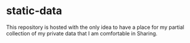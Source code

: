 # static-data
This repository is hosted with the only idea to have a place for my partial collection of my private data that I am comfortable in Sharing.
